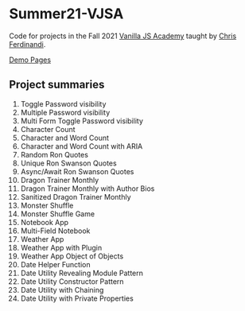 # Summer21-VJSA

Code for projects in the Fall 2021 [Vanilla JS Academy](https://vanillajsacademy.com) taught by [Chris Ferdinandi](https://gomakethings.com/).

[Demo Pages](https://jh8133.github.io/Summer21-VJSA)

## Project summaries
01. Toggle Password visibility
02. Multiple Password visibility
03. Multi Form Toggle Password visibility
04. Character Count
05. Character and Word Count
06. Character and Word Count with ARIA
07. Random Ron Quotes
08. Unique Ron Swanson Quotes
09. Async/Await Ron Swanson Quotes
10. Dragon Trainer Monthly
11. Dragon Trainer Monthly with Author Bios
12. Sanitized Dragon Trainer Monthly
13. Monster Shuffle
14. Monster Shuffle Game
15. Notebook App
16. Multi-Field Notebook
17. Weather App
18. Weather App with Plugin
19. Weather App Object of Objects
20. Date Helper Function
21. Date Utility Revealing Module Pattern
22. Date Utility Constructor Pattern
23. Date Utility with Chaining
24. Date Utility with Private Properties